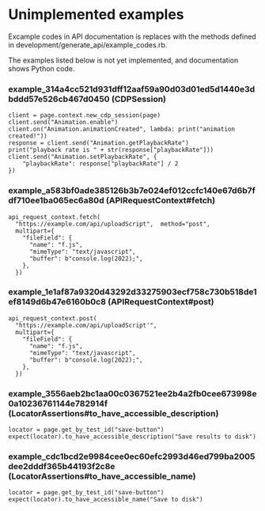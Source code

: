 # Unimplemented examples

Excample codes in API documentation is replaces with the methods defined in development/generate_api/example_codes.rb.

The examples listed below is not yet implemented, and documentation shows Python code.


### example_314a4cc521d931dff12aaf59a90d03d01ed5d1440e3dbddd57e526cb467d0450 (CDPSession)

```
client = page.context.new_cdp_session(page)
client.send("Animation.enable")
client.on("Animation.animationCreated", lambda: print("animation created!"))
response = client.send("Animation.getPlaybackRate")
print("playback rate is " + str(response["playbackRate"]))
client.send("Animation.setPlaybackRate", {
    "playbackRate": response["playbackRate"] / 2
})

```

### example_a583bf0ade385126b3b7e024ef012ccfc140e67d6b7fdf710ee1ba065ec6a80d (APIRequestContext#fetch)

```
api_request_context.fetch(
  "https://example.com/api/uploadScript",  method="post",
  multipart={
    "fileField": {
      "name": "f.js",
      "mimeType": "text/javascript",
      "buffer": b"console.log(2022);",
    },
  })

```

### example_1e1af87a9320d43292d33275903ecf758c730b518de1ef8149d6b47e6160b0c8 (APIRequestContext#post)

```
api_request_context.post(
  "https://example.com/api/uploadScript'",
  multipart={
    "fileField": {
      "name": "f.js",
      "mimeType": "text/javascript",
      "buffer": b"console.log(2022);",
    },
  })

```

### example_3556aeb2bc1aa00c0367521ee2b4a2fb0cee673998e0a10236761144e782914f (LocatorAssertions#to_have_accessible_description)

```
locator = page.get_by_test_id("save-button")
expect(locator).to_have_accessible_description("Save results to disk")

```

### example_cdc1bcd2e9984cee0ec60efc2993d46ed799ba2005dee2dddf365b44193f2c8e (LocatorAssertions#to_have_accessible_name)

```
locator = page.get_by_test_id("save-button")
expect(locator).to_have_accessible_name("Save to disk")

```

